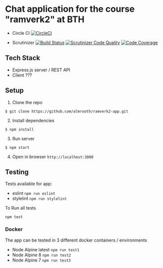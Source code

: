 # Chat application for the course "ramverk2" at BTH

* Circle CI
[![CircleCI](https://circleci.com/gh/almrooth/ramverk2-app.svg?style=svg)](https://circleci.com/gh/almrooth/ramverk2-app)


* Scrutinizer
[![Build Status](https://scrutinizer-ci.com/g/almrooth/ramverk2-app/badges/build.png?b=master)](https://scrutinizer-ci.com/g/almrooth/ramverk2-app/build-status/master)
[![Scrutinizer Code Quality](https://scrutinizer-ci.com/g/almrooth/ramverk2-app/badges/quality-score.png?b=master)](https://scrutinizer-ci.com/g/almrooth/ramverk2-app/?branch=master)
[![Code Coverage](https://scrutinizer-ci.com/g/almrooth/ramverk2-app/badges/coverage.png?b=master)](https://scrutinizer-ci.com/g/almrooth/ramverk2-app/?branch=master)

## Tech Stack
* Express.js server / REST API
* Client ???

## Setup
1. Clone the repo
```
$ git clone https://github.com/almrooth/ramverk2-app.git 
```
2. Install dependencies
```
$ npm install
```
3. Run server
```
$ npm start
```
4. Open in browser `http://localhost:3000`

## Testing
Tests available for app: 
* eslint `npm run eslint`
* stylelint `npm run stylelint`

To Run all tests
```
npm test
```

### Docker
The app can be tested in 3 different docker containers / environments

* Node Alpine latest `npm run test1`
* Node Alpine 8 `npm run test2`
* Node Alpine 7 `npm run test3`
